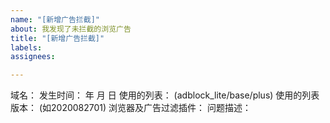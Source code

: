 ```yaml
---
name: "[新增广告拦截]"
about: 我发现了未拦截的浏览广告
title: "[新增广告拦截]"
labels: 
assignees: 

---
```


域名：
发生时间：  年  月  日
使用的列表： (adblock_lite/base/plus)
使用的列表版本： (如2020082701)
浏览器及广告过滤插件：
问题描述：
